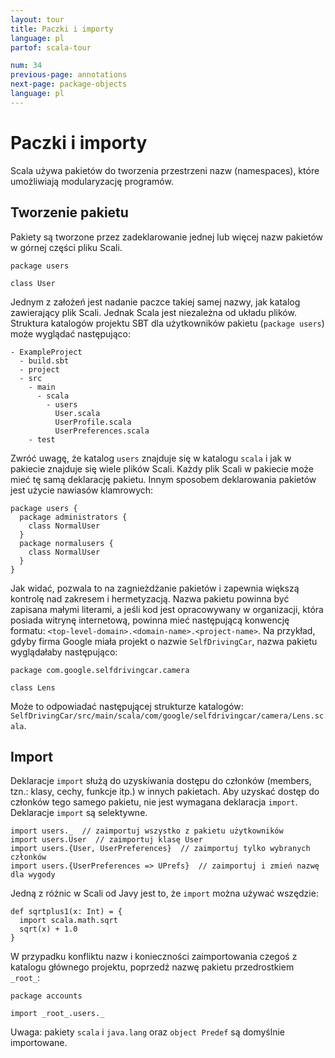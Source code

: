 ```yaml
---
layout: tour
title: Paczki i importy
language: pl
partof: scala-tour

num: 34
previous-page: annotations
next-page: package-objects
language: pl
---
```


# Paczki i importy
Scala używa pakietów do tworzenia przestrzeni nazw (namespaces), które umożliwiają modularyzację programów.

## Tworzenie pakietu
Pakiety są tworzone przez zadeklarowanie jednej lub więcej nazw pakietów w górnej części pliku Scali.

```
package users

class User
```

Jednym z założeń jest nadanie paczce takiej samej nazwy, jak katalog zawierający plik Scali. Jednak Scala jest niezależna od układu plików. Struktura katalogów projektu SBT dla użytkowników pakietu (`package users`) może wyglądać następująco:

```
- ExampleProject
  - build.sbt
  - project
  - src
    - main
      - scala
        - users
          User.scala
          UserProfile.scala
          UserPreferences.scala
    - test
```

Zwróć uwagę, że katalog `users` znajduje się w katalogu `scala` i jak w pakiecie znajduje się wiele plików Scali. Każdy plik Scali w pakiecie może mieć tę samą deklarację pakietu. Innym sposobem deklarowania pakietów jest użycie nawiasów klamrowych:

```
package users {
  package administrators {
    class NormalUser
  }
  package normalusers {
    class NormalUser
  }
}
```

Jak widać, pozwala to na zagnieżdżanie pakietów i zapewnia większą kontrolę nad zakresem i hermetyzacją. Nazwa pakietu powinna być zapisana małymi literami, a jeśli kod jest opracowywany w organizacji, która posiada witrynę internetową, powinna mieć następującą konwencję formatu: `<top-level-domain>.<domain-name>.<project-name>`. Na przykład, gdyby firma Google miała projekt o nazwie `SelfDrivingCar`, nazwa pakietu wyglądałaby następująco:

```
package com.google.selfdrivingcar.camera

class Lens
```

Może to odpowiadać następującej strukturze katalogów: `SelfDrivingCar/src/main/scala/com/google/selfdrivingcar/camera/Lens.scala`.

## Import

Deklaracje `import` służą do uzyskiwania dostępu do członków (members, tzn.: klasy, cechy, funkcje itp.) w innych pakietach. Aby uzyskać dostęp do członków tego samego pakietu, nie jest wymagana deklaracja `import`. Deklaracje `import` są selektywne.

```
import users._  // zaimportuj wszystko z pakietu użytkowników
import users.User  // zaimportuj klasę User
import users.{User, UserPreferences}  // zaimportuj tylko wybranych członków
import users.{UserPreferences => UPrefs}  // zaimportuj i zmień nazwę dla wygody
```

Jedną z różnic w Scali od Javy jest to, że `import` można używać wszędzie:

```tut
def sqrtplus1(x: Int) = {
  import scala.math.sqrt
  sqrt(x) + 1.0
}
```

W przypadku konfliktu nazw i konieczności zaimportowania czegoś z katalogu głównego projektu, poprzedź nazwę pakietu przedrostkiem `_root_`:

```
package accounts

import _root_.users._
```

Uwaga: pakiety `scala` i `java.lang` oraz `object Predef` są domyślnie importowane.
